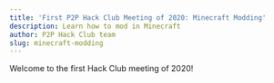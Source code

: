 ```yaml
---
title: 'First P2P Hack Club Meeting of 2020: Minecraft Modding'
description: Learn how to mod in Minecraft
author: P2P Hack Club team
slug: minecraft-modding
---
```

Welcome to the first Hack Club meeting of 2020!
